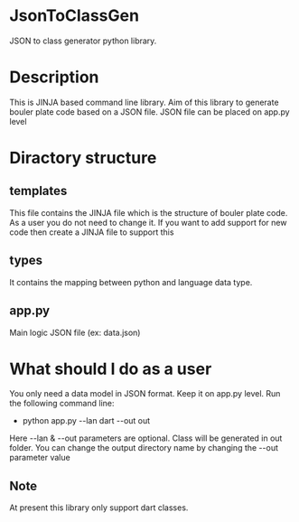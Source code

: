 # JsonToClassGen
JSON to class generator python library. 

# Description
This is JINJA based command line library. Aim of this library to generate bouler plate code based on a JSON file.
JSON file can be placed on app.py level

# Diractory structure 

## templates
This file contains the JINJA file which is the structure of bouler plate code. As a user you do not need to change it. If you want to add support for new code then create a JINJA file to support this
## types
It contains the mapping between python and language data type. 
## app.py
Main logic
JSON file (ex: data.json)

# What should I do as a user
You only need a data model in JSON format. Keep it on app.py level.
Run the following command line:

- python app.py --lan dart --out out

Here --lan & --out parameters are optional. Class will be generated in out folder. You can change the output directory name by changing the --out parameter value 

## Note
At present this library only support dart classes.